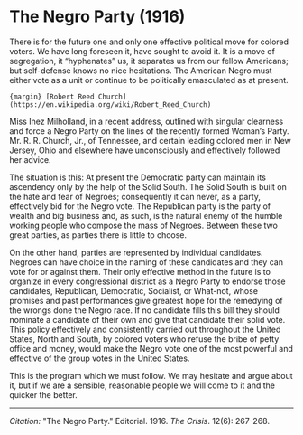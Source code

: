 # The Negro Party (1916)

There is for the future one and only one effective political move for colored voters. We have long foreseen it, have sought to avoid it. It is a move of segregation, it “hyphenates” us, it separates us from our fellow Americans; but self-defense knows no nice hesitations. The American Negro must either vote as a unit or continue to be politically emasculated as at present.


```{margin} [Robert Reed Church](https://en.wikipedia.org/wiki/Robert_Reed_Church)```

Miss Inez Milholland, in a recent address, outlined with singular clearness and force a Negro Party on the lines of the recently formed Woman’s Party. Mr. R. R. Church, Jr., of Tennessee, and certain leading colored men in New Jersey, Ohio and elsewhere have unconsciously and effectively followed her advice.

The situation is this: At present the Democratic party can maintain its ascendency only by the help of the Solid South. The Solid South is built on the hate and fear of Negroes; consequently it can never, as a party, effectively bid for the Negro vote. The Republican party is the party of wealth and big business and, as such, is the natural enemy of the humble working people who compose the mass of Negroes. Between these two great parties, as parties there is little to choose.

On the other hand, parties are represented by individual candidates. Negroes can have choice in the naming of these candidates and they can vote for or against them. Their only effective method in the future is to organize in every congressional district as a Negro Party to endorse those candidates, Republican, Democratic, Socialist, or What-not, whose promises and past performances give greatest hope for the remedying of the wrongs done the Negro race. If no candidate fills this bill they should nominate a candidate of their own and give that candidate their solid vote. This policy effectively and consistently carried out throughout the United States, North and South, by colored voters who refuse the bribe of petty office and money, would make the Negro vote one of the most powerful and effective of the group votes in the United States.

This is the program which we must follow. We may hesitate and argue about it, but if we are a sensible, reasonable people we will come to it and the quicker the better.

______________
*Citation:* "The Negro Party." Editorial. 1916. *The Crisis*. 12(6): 267-268.
